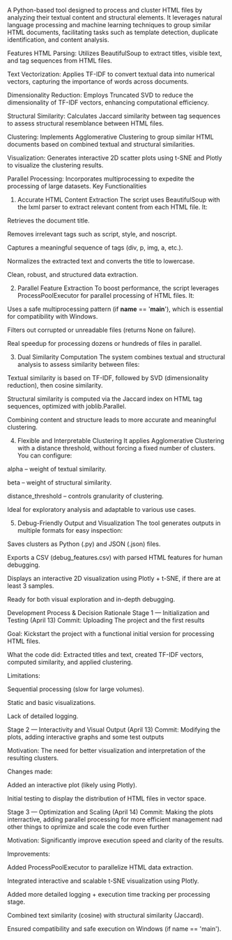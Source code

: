A Python-based tool designed to process and cluster HTML files by analyzing their textual content and structural elements. It leverages natural language processing and machine learning techniques to group similar HTML documents, facilitating tasks such as template detection, duplicate identification, and content analysis.​

Features HTML Parsing: Utilizes BeautifulSoup to extract titles, visible text, and tag sequences from HTML files.​

Text Vectorization: Applies TF-IDF to convert textual data into numerical vectors, capturing the importance of words across documents.​

Dimensionality Reduction: Employs Truncated SVD to reduce the dimensionality of TF-IDF vectors, enhancing computational efficiency.​

Structural Similarity: Calculates Jaccard similarity between tag sequences to assess structural resemblance between HTML files.​

Clustering: Implements Agglomerative Clustering to group similar HTML documents based on combined textual and structural similarities.​

Visualization: Generates interactive 2D scatter plots using t-SNE and Plotly to visualize the clustering results.​

Parallel Processing: Incorporates multiprocessing to expedite the processing of large datasets.
Key Functionalities
1. Accurate HTML Content Extraction
The script uses BeautifulSoup with the lxml parser to extract relevant content from each HTML file. It:

Retrieves the document title.

Removes irrelevant tags such as script, style, and noscript.

Captures a meaningful sequence of tags (div, p, img, a, etc.).

Normalizes the extracted text and converts the title to lowercase.

 Clean, robust, and structured data extraction.

2. Parallel Feature Extraction
To boost performance, the script leverages ProcessPoolExecutor for parallel processing of HTML files. It:

Uses a safe multiprocessing pattern (if __name__ == '__main__'), which is essential for compatibility with Windows.

Filters out corrupted or unreadable files (returns None on failure).

 Real speedup for processing dozens or hundreds of files in parallel.

3. Dual Similarity Computation
The system combines textual and structural analysis to assess similarity between files:

Textual similarity is based on TF-IDF, followed by SVD (dimensionality reduction), then cosine similarity.

Structural similarity is computed via the Jaccard index on HTML tag sequences, optimized with joblib.Parallel.

 Combining content and structure leads to more accurate and meaningful clustering.

4. Flexible and Interpretable Clustering
It applies Agglomerative Clustering with a distance threshold, without forcing a fixed number of clusters. You can configure:

alpha – weight of textual similarity.

beta – weight of structural similarity.

distance_threshold – controls granularity of clustering.

 Ideal for exploratory analysis and adaptable to various use cases.

5. Debug-Friendly Output and Visualization
The tool generates outputs in multiple formats for easy inspection:

Saves clusters as Python (.py) and JSON (.json) files.

Exports a CSV (debug_features.csv) with parsed HTML features for human debugging.

Displays an interactive 2D visualization using Plotly + t-SNE, if there are at least 3 samples.

 Ready for both visual exploration and in-depth debugging.

Development Process & Decision Rationale 
Stage 1 — Initialization and Testing (April 13) Commit: Uploading The project and the first results

Goal: Kickstart the project with a functional initial version for processing HTML files.

What the code did: Extracted titles and text, created TF-IDF vectors, computed similarity, and applied clustering.

Limitations:

Sequential processing (slow for large volumes).

Static and basic visualizations.

Lack of detailed logging.

Stage 2 — Interactivity and Visual Output (April 13) Commit: Modifying the plots, adding interactive graphs and some test outputs

Motivation: The need for better visualization and interpretation of the resulting clusters.

Changes made:

Added an interactive plot (likely using Plotly).

Initial testing to display the distribution of HTML files in vector space.

Stage 3 — Optimization and Scaling (April 14) Commit: Making the plots interractive, adding parallel processing for more efficient management nad other things to oprimize and scale the code even further

Motivation: Significantly improve execution speed and clarity of the results.

Improvements:

Added ProcessPoolExecutor to parallelize HTML data extraction.

Integrated interactive and scalable t-SNE visualization using Plotly.

Added more detailed logging + execution time tracking per processing stage.

Combined text similarity (cosine) with structural similarity (Jaccard).

Ensured compatibility and safe execution on Windows (if name == 'main').
